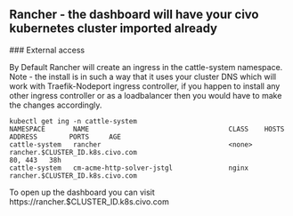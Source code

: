 ## Rancher - the dashboard will have your civo kubernetes cluster imported already

### External access

By Default Rancher will create an ingress in the cattle-system namespace.
Note - the install is in such a way that it uses your cluster DNS which will work with Traefik-Nodeport ingress controller, if you happen to install any other ingress controller or as a loadbalancer then you would have to make the changes accordingly. 


```
kubectl get ing -n cattle-system
NAMESPACE       NAME                                   CLASS    HOSTS                                                    ADDRESS        PORTS     AGE
cattle-system   rancher                                <none>   rancher.$CLUSTER_ID.k8s.civo.com                                             80, 443   38h
cattle-system   cm-acme-http-solver-jstgl              nginx    rancher.$CLUSTER_ID.k8s.civo.com                            
```
To open up the dashboard you can visit https://rancher.$CLUSTER_ID.k8s.civo.com

